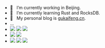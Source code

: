 <!-- ### Hi there 👋 -->

<!--
**gukaifeng/gukaifeng** is a ✨ _special_ ✨ repository because its `README.md` (this file) appears on your GitHub profile.

Here are some ideas to get you started:

- 🔭 I’m currently working on ...
- 🌱 I’m currently learning ...
- 👯 I’m looking to collaborate on ...
- 🤔 I’m looking for help with ...
- 💬 Ask me about ...
- 📫 How to reach me: ...
- 😄 Pronouns: ...
- ⚡ Fun fact: ...
-->

- 🔭 &nbsp;&nbsp;I’m currently working in Beijing.  
- 🌱 &nbsp;&nbsp;I’m currently learning Rust and RocksDB.  
- 🤔 &nbsp;&nbsp;My personal blog is [gukaifeng.cn](https://gukaifeng.cn/). 
- ... 
- ![](https://img.shields.io/badge/gender-%E2%99%82-%2300CCFF) ![](https://img.shields.io/badge/age-24-green) ![](https://img.shields.io/badge/sign-%E2%99%8F-blueviolet)
- ![](https://img.shields.io/badge/lang-c%2Fc%2B%2B-%235589B0) ![](https://img.shields.io/badge/lang-rust-%23AA1844)
- ![](https://img.shields.io/badge/ide-jetbrains-orange) ![](https://img.shields.io/badge/editor-vscode-blue) ![](https://img.shields.io/badge/editor-typora-white)
